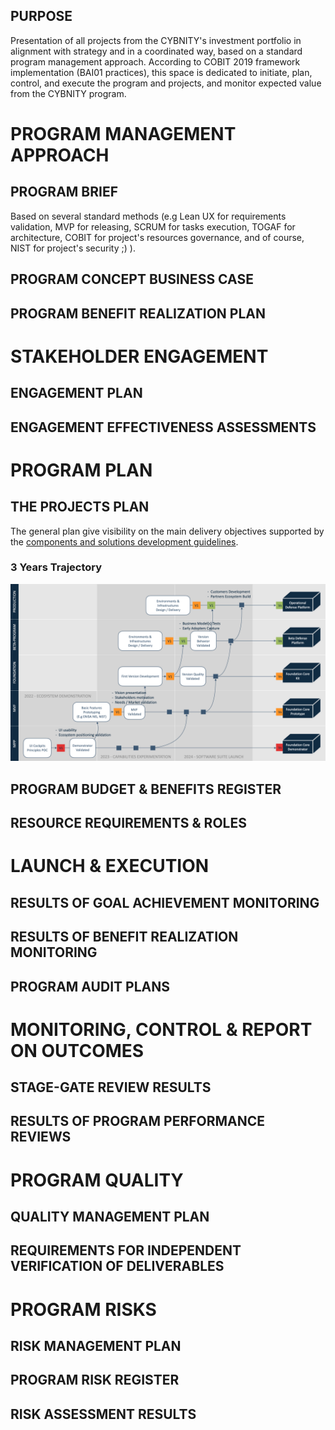 ## PURPOSE
Presentation of all projects from the CYBNITY's investment portfolio in alignment with strategy and in a coordinated way, based on a standard program management approach.
According to COBIT 2019 framework implementation (BAI01 practices), this space is dedicated to initiate, plan, control, and execute the program and projects, and monitor expected value from the CYBNITY program.

# PROGRAM MANAGEMENT APPROACH

## PROGRAM BRIEF
Based on several standard methods (e.g Lean UX for requirements validation, MVP for releasing, SCRUM for tasks execution, TOGAF for architecture, COBIT for project's resources governance, and of course, NIST for project's security ;) ).

## PROGRAM CONCEPT BUSINESS CASE

## PROGRAM BENEFIT REALIZATION PLAN

# STAKEHOLDER ENGAGEMENT

## ENGAGEMENT PLAN

## ENGAGEMENT EFFECTIVENESS ASSESSMENTS

# PROGRAM PLAN

## THE PROJECTS PLAN
The general plan give visibility on the main delivery objectives supported by the [components and solutions development guidelines](../docs/uml/implementation/README.md).

### 3 Years Trajectory

![image](managed-programs/CYBNITY_open_source_project_plan.png)

## PROGRAM BUDGET & BENEFITS REGISTER

## RESOURCE REQUIREMENTS & ROLES

# LAUNCH & EXECUTION

## RESULTS OF GOAL ACHIEVEMENT MONITORING

## RESULTS OF BENEFIT REALIZATION MONITORING

## PROGRAM AUDIT PLANS

# MONITORING, CONTROL & REPORT ON OUTCOMES

## STAGE-GATE REVIEW RESULTS

## RESULTS OF PROGRAM PERFORMANCE REVIEWS

# PROGRAM QUALITY

## QUALITY MANAGEMENT PLAN

## REQUIREMENTS FOR INDEPENDENT VERIFICATION OF DELIVERABLES

# PROGRAM RISKS

## RISK MANAGEMENT PLAN

## PROGRAM RISK REGISTER

## RISK ASSESSMENT RESULTS
